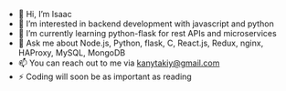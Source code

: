 - 👋 Hi, I’m Isaac
- 👀 I’m interested in backend development with javascript and python
- 🌱 I’m currently learning python-flask for rest APIs and microservices
- 💬 Ask me about Node.js, Python, flask, C, React.js, Redux, nginx, HAProxy, MySQL, MongoDB
- 📫 You can reach out to me via kanytakiy@gmail.com
- ⚡ Coding will soon be as important as reading

<!---
Isaac-web/Isaac-web is a ✨ special ✨ repository because its `README.md` (this file) appears on your GitHub profile.
You can click the Preview link to take a look at your changes.
--->
